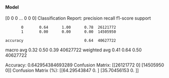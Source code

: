#### Model
[0 0 0 ... 0 0 0]
Classification Report:
              precision    recall  f1-score   support

           0       0.64      1.00      0.78  26121772
           1       0.00      0.00      0.00  14505950

    accuracy                           0.64  40627722
   macro avg       0.32      0.50      0.39  40627722
weighted avg       0.41      0.64      0.50  40627722

Accuracy: 0.642954384693289
Confusion Matrix:
[[26121772        0]
 [14505950        0]]
Confusion Matrix (%):
[[64.29543847  0.        ]
 [35.70456153  0.        ]]
